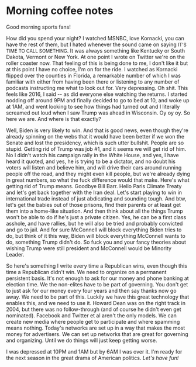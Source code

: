 # Morning coffee notes
Good morning sports fans!

How did you spend your night? I watched MSNBC, love Kornacki, you can have the rest of them, but I hated whenever the sound came on saying <span style="font-size: 0.9em;">IT'S TIME TO CALL SOMETHING</span>. It was always something like Kentucky or South Dakota, Vermont or New York. At one point I wrote on Twitter we're on the roller coaster now. That feeling of this is being done to me, I don't like it but at this point I have no choice, I'm on for the ride. I watched as Kornacki flipped over the counties in Florida, a remarkable number of which I was familiar with either from having been there or listening to any number of podcasts instructing me what to look out for. Very depressing. Oh shit. This feels like 2016, I said -- as did everyone else watching the returns. I started nodding off around 9PM and finally decided to go to bed at 10, and woke up at 1AM, and went looking to see how things had turned out and I literally screamed out loud when I saw Trump was ahead in Wisconsin. Oy oy oy. So here we are. And where is that exactly?

Well, Biden is very likely to win. And that is good news, even though they're already spinning on the webs that it would have been better if we won the Senate and lost the presidency, which is such utter bullshit. People are so stupid. Getting rid of Trump was job #1, and it seems we will get rid of him. No I didn't watch his campaign rally in the White House, and yes, I have heard it quoted, and yes, he is trying to be a dictator, and no doubt his voters will listen and believe him, and will drive their cars around running people off the road, and they might even kill people, but we're already dying in great numbers, so what the fuck difference would that make. Here's what getting rid of Trump means. Goodbye Bill Barr. Hello Paris Climate Treaty and let's get back together with the Iran deal. Let's start playing to win in international trade instead of just abdicating and sounding tough. And btw, let's get the babies out of those prisons, find their parents or at least get them into a home-like situation. And then think about all the things Trump won't be able to do if he's just a private citizen. Yes, he can be a first class asshole, and have rallies, but he will also be tried and probably convicted and go to jail. And for sure McConnell will block everything Biden tries to do, but think of it this way, Biden will block everything McConnell wants to do, something Trump didn't do. So fuck you and your fancy theories about wishing Trump were still president and McConnell would be Minority Leader.

So here's something I write every time a Republican wins, even though this time a Republican didn't win. We need to organize on a permanent persistent basis. It's not enough to ask for our money and phone banking at election time. We the non-elites have to be part of governing. You don't get to just ask for our money every four years and then say thanks now go away. We need to be part of this. Luckily we have this great technology that enables this, and we need to use it. Howard Dean was on the right track in 2004, but there was no follow-through (and of course he didn't even get nominated). Facebook and Twitter et al aren't the only models. We can create new media where people get to participate and where spamming means nothing. Today's networks are set up in a way that makes the most money for advertisers. We can set up networks that are great for governing and organizing. Until we do things will just keep getting worse. 

I was depressed at 10PM and 1AM but by 6AM I was over it. I'm ready for the next season in the great drama of American politics.<i> Let's have fun! </i>

